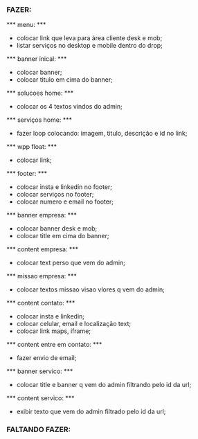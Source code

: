 ### FAZER:

*** menu: ***
- colocar link que leva para área cliente desk e mob;
- listar serviços no desktop e mobile dentro do drop;

*** banner inical: ***
- colocar banner;
- colocar titulo em cima do banner;

*** solucoes home: ***
- colocar os 4 textos vindos do admin;

*** serviços home: ***
- fazer loop colocando: imagem, titulo, descrição e id no link;

*** wpp float: ***
- colocar link;

*** footer: ***
- colocar insta e linkedin no footer;
- colocar serviços no footer;
- colocar numero e email no footer;

*** banner empresa: ***
- colocar banner desk e mob;
- colocar title em cima do banner;

*** content empresa: ***
- colocar text perso que vem do admin;

*** missao empresa: ***
- colocar textos missao visao vlores q vem do admin;

*** content contato: ***
- colocar insta e linkedin;
- colocar celular, email e localização text;
- colocar link maps, iframe;

*** content entre em contato: ***
- fazer envio de email;

*** banner servico: ***
- colocar title e banner q vem do admin filtrando pelo id da url;

*** content servico: ***
- exibir texto que vem do admin filtrado pelo id da url;



### FALTANDO FAZER: